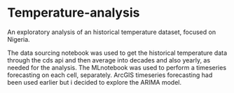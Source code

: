 # Temperature-analysis
An exploratory analysis of an historical temperature dataset, focused on Nigeria.

The data sourcing notebook was used to get the historical temperature data through the cds api and then average into decades and also yearly, as needed for the analysis.
The MLnotebook was used to perform a timeseries forecasting on each cell, separately. ArcGIS timeseries forecasting had been used earlier but i decided to explore the ARIMA model.
